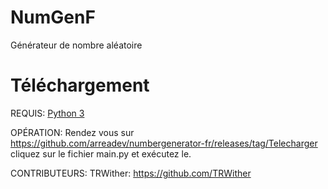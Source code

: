 # NumGenF
Générateur de nombre aléatoire

# Téléchargement

REQUIS:
[Python 3](https://python.org/)

OPÉRATION:
Rendez vous sur https://github.com/arreadev/numbergenerator-fr/releases/tag/Telecharger cliquez sur le fichier main.py et exécutez le.

CONTRIBUTEURS:
TRWither: https://github.com/TRWither
